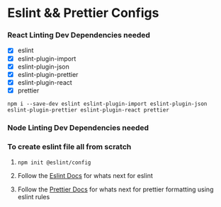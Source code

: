 # Eslint && Prettier Configs

### React Linting Dev Dependencies needed

- [x] eslint
- [x] eslint-plugin-import
- [x] eslint-plugin-json
- [x] eslint-plugin-prettier
- [x] eslint-plugin-react
- [x] prettier

`npm i --save-dev eslint eslint-plugin-import eslint-plugin-json eslint-plugin-prettier eslint-plugin-react prettier`

### Node Linting Dev Dependencies needed

### To create eslint file all from scratch

1. `npm init @eslint/config `

2. Follow the [Eslint Docs](https://eslint.org/docs/latest/user-guide/getting-started) for whats next for eslint
3. Follow the [Prettier Docs](https://prettier.io/docs/en/configuration.html) for whats next for prettier formatting using eslint rules
